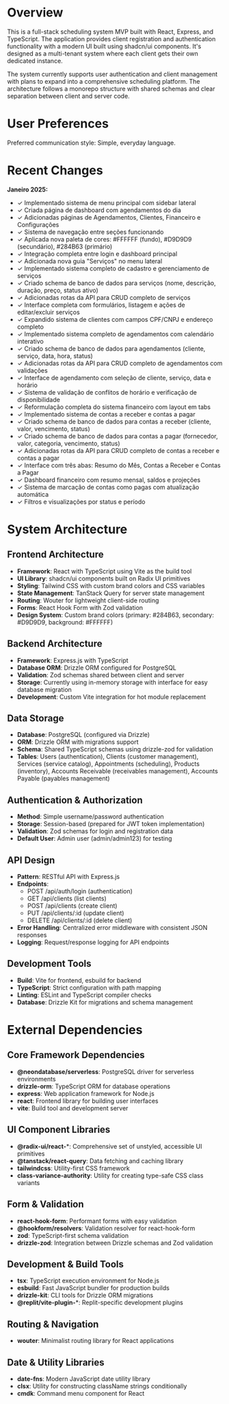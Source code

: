 # Overview

This is a full-stack scheduling system MVP built with React, Express, and TypeScript. The application provides client registration and authentication functionality with a modern UI built using shadcn/ui components. It's designed as a multi-tenant system where each client gets their own dedicated instance.

The system currently supports user authentication and client management with plans to expand into a comprehensive scheduling platform. The architecture follows a monorepo structure with shared schemas and clear separation between client and server code.

# User Preferences

Preferred communication style: Simple, everyday language.

# Recent Changes

**Janeiro 2025:**
- ✓ Implementado sistema de menu principal com sidebar lateral
- ✓ Criada página de dashboard com agendamentos do dia
- ✓ Adicionadas páginas de Agendamentos, Clientes, Financeiro e Configurações
- ✓ Sistema de navegação entre seções funcionando
- ✓ Aplicada nova paleta de cores: #FFFFFF (fundo), #D9D9D9 (secundário), #284B63 (primário)
- ✓ Integração completa entre login e dashboard principal
- ✓ Adicionada nova guia "Serviços" no menu lateral
- ✓ Implementado sistema completo de cadastro e gerenciamento de serviços
- ✓ Criado schema de banco de dados para serviços (nome, descrição, duração, preço, status ativo)
- ✓ Adicionadas rotas da API para CRUD completo de serviços
- ✓ Interface completa com formulários, listagem e ações de editar/excluir serviços
- ✓ Expandido sistema de clientes com campos CPF/CNPJ e endereço completo
- ✓ Implementado sistema completo de agendamentos com calendário interativo
- ✓ Criado schema de banco de dados para agendamentos (cliente, serviço, data, hora, status)
- ✓ Adicionadas rotas da API para CRUD completo de agendamentos com validações
- ✓ Interface de agendamento com seleção de cliente, serviço, data e horário
- ✓ Sistema de validação de conflitos de horário e verificação de disponibilidade
- ✓ Reformulação completa do sistema financeiro com layout em tabs
- ✓ Implementado sistema de contas a receber e contas a pagar
- ✓ Criado schema de banco de dados para contas a receber (cliente, valor, vencimento, status)
- ✓ Criado schema de banco de dados para contas a pagar (fornecedor, valor, categoria, vencimento, status)
- ✓ Adicionadas rotas da API para CRUD completo de contas a receber e contas a pagar
- ✓ Interface com três abas: Resumo do Mês, Contas a Receber e Contas a Pagar
- ✓ Dashboard financeiro com resumo mensal, saldos e projeções
- ✓ Sistema de marcação de contas como pagas com atualização automática
- ✓ Filtros e visualizações por status e período

# System Architecture

## Frontend Architecture
- **Framework**: React with TypeScript using Vite as the build tool
- **UI Library**: shadcn/ui components built on Radix UI primitives
- **Styling**: Tailwind CSS with custom brand colors and CSS variables
- **State Management**: TanStack Query for server state management
- **Routing**: Wouter for lightweight client-side routing
- **Forms**: React Hook Form with Zod validation
- **Design System**: Custom brand colors (primary: #284B63, secondary: #D9D9D9, background: #FFFFFF)

## Backend Architecture
- **Framework**: Express.js with TypeScript
- **Database ORM**: Drizzle ORM configured for PostgreSQL
- **Validation**: Zod schemas shared between client and server
- **Storage**: Currently using in-memory storage with interface for easy database migration
- **Development**: Custom Vite integration for hot module replacement

## Data Storage
- **Database**: PostgreSQL (configured via Drizzle)
- **ORM**: Drizzle ORM with migrations support
- **Schema**: Shared TypeScript schemas using drizzle-zod for validation
- **Tables**: Users (authentication), Clients (customer management), Services (service catalog), Appointments (scheduling), Products (inventory), Accounts Receivable (receivables management), Accounts Payable (payables management)

## Authentication & Authorization
- **Method**: Simple username/password authentication
- **Storage**: Session-based (prepared for JWT token implementation)
- **Validation**: Zod schemas for login and registration data
- **Default User**: Admin user (admin/admin123) for testing

## API Design
- **Pattern**: RESTful API with Express.js
- **Endpoints**: 
  - POST /api/auth/login (authentication)
  - GET /api/clients (list clients)
  - POST /api/clients (create client)
  - PUT /api/clients/:id (update client)
  - DELETE /api/clients/:id (delete client)
- **Error Handling**: Centralized error middleware with consistent JSON responses
- **Logging**: Request/response logging for API endpoints

## Development Tools
- **Build**: Vite for frontend, esbuild for backend
- **TypeScript**: Strict configuration with path mapping
- **Linting**: ESLint and TypeScript compiler checks
- **Database**: Drizzle Kit for migrations and schema management

# External Dependencies

## Core Framework Dependencies
- **@neondatabase/serverless**: PostgreSQL driver for serverless environments
- **drizzle-orm**: TypeScript ORM for database operations
- **express**: Web application framework for Node.js
- **react**: Frontend library for building user interfaces
- **vite**: Build tool and development server

## UI Component Libraries
- **@radix-ui/react-***: Comprehensive set of unstyled, accessible UI primitives
- **@tanstack/react-query**: Data fetching and caching library
- **tailwindcss**: Utility-first CSS framework
- **class-variance-authority**: Utility for creating type-safe CSS class variants

## Form & Validation
- **react-hook-form**: Performant forms with easy validation
- **@hookform/resolvers**: Validation resolver for react-hook-form
- **zod**: TypeScript-first schema validation
- **drizzle-zod**: Integration between Drizzle schemas and Zod validation

## Development & Build Tools
- **tsx**: TypeScript execution environment for Node.js
- **esbuild**: Fast JavaScript bundler for production builds
- **drizzle-kit**: CLI tools for Drizzle ORM migrations
- **@replit/vite-plugin-***: Replit-specific development plugins

## Routing & Navigation
- **wouter**: Minimalist routing library for React applications

## Date & Utility Libraries
- **date-fns**: Modern JavaScript date utility library
- **clsx**: Utility for constructing className strings conditionally
- **cmdk**: Command menu component for React